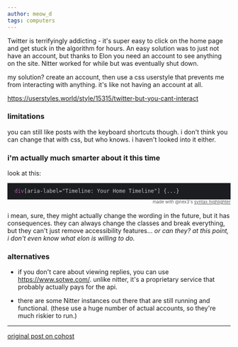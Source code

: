 ```yaml
---
author: meow_d
tags: computers
---
```


Twitter is terrifyingly addicting - it's super easy to click on the home page and get stuck in the algorithm for hours. An easy solution was to just not have an account, but thanks to Elon you need an account to see anything on the site. Nitter worked for while but was eventually shut down.

my solution? create an account, then use a css userstyle that prevents me from interacting with anything. it's like not having an account at all.

https://userstyles.world/style/15315/twitter-but-you-cant-interact

### limitations
you can still like posts with the keyboard shortcuts though. i don't think you can change that with css, but who knows. i haven't looked into it either.

### i'm actually much smarter about it this time
look at this:

<pre style="background-color:rgb(28, 29, 33);color:rgb(192, 197, 206);position:relative;padding:0;line-height:1.2rem;margin-bottom:0"><code style="padding:0 16px;display:block;margin-bottom:9px;margin-top:9px"><span style=""><span style="color: rgb(180, 94, 164)">div</span><span style="">[aria-label=&quot;Timeline: Your Home Timeline&quot;]</span> {...}</span></span></code></pre><div style="text-align: right; font-size: min(1.87vw, 70%); opacity: 0.7; margin-bottom: 1.7142857em;">made with @nex3's <a href="https://nex3.github.io/cohost-highlight">syntax highlighter</a></div>

i mean, sure, they might actually change the wording in the future, but it has consequences. they can always change the classes and break everything, but they can't just remove accessibility features... _or can they? at this point, i don't even know what elon is willing to do._

### alternatives
- if you don't care about viewing replies, you can use https://www.sotwe.com/. unlike nitter, it's a proprietary service that probably actually pays for the api.

- there are some Nitter instances out there that are still running and functional. (these use a huge number of actual accounts, so they're much riskier to run.)

---

[original post on cohost](https://cohost.org/meow-d/post/5143158-twitter-but-you-can/)

